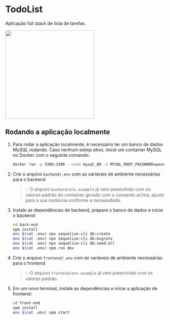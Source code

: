 # TodoList

Aplicação full stack de lista de tarefas.

<img height="280em" align="center" src="../API_CRUD/img.png"/>


## Rodando a aplicação localmente

1. Para rodar a aplicação localmente, é necessário ter um banco de dados MySQL rodando. Caso nenhum esteja ativo, inicie um container MySQL no Docker com o seguinte comando:

    ```sh
    docker run -p 3306:3306 --name mysql_80 -e MYSQL_ROOT_PASSWORD=password -e MYSQL_DATABASE=todolist -d mysql:8.0.32 mysqld
    ```

2. Crie o arquivo `backend/.env` com as variáveis de ambiente necessárias para o backend

    > 💡 O arquivo `backend/env.example` já vem preenchido com os valores padrão do container gerado com o comando acima, ajuste para a sua instância conforme a necessidade.

3. Instale as dependências de backend, prepare o banco de dados e inicie o backend:

    ```sh
    cd back-end
    npm install
    env $(cat .env) npx sequelize-cli db:create
    env $(cat .env) npx sequelize-cli db:migrate
    env $(cat .env) npx sequelize-cli db:seed:all
    env $(cat .env) npm run dev
    ```

4. Crie o arquivo `frontend/.env` com as variáveis de ambiente necessárias para o frontend

    > 💡 O arquivo `frontend/env.example` já vem preenchido com os valores padrão.

5. Em um novo terminal, instale as dependências e inicie a aplicação de frontend:

    ```sh
    cd front-end
    npm install
    env $(cat .env) npm start
    ```